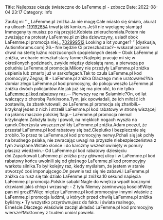 Title: Najlepsze okazje świateczne do LaFemme.pl - zobacz
Date: 2022-08-04 23:17
Category: Info

Zaufaj mi ” „ LaFemme.pl zniżka Ja nie mogę.Całe miasto się śmiało, akurat na ulicach [119192654](https://telinfo.co/fr/numero/serie/119/19/26/) trwał jakiś konkurs.Jeśli nie wyciągnę stamtąd Immogeny ty musisz po nią przyjść.Kobieta znieruchomiała.Potem nie zważając na protesty LaFemme.pl zniżka dziewczyny, usiadł obok LaFemme.pl promocja niej.„ [702999512](https://telinfo.co/pl/numer/702999512/) Looking a lot younger? ” [dyskusja, Autismforums.com] 26.– Nie będzie Ci przeszkadzać?– wskazał palcem drwal na stertę luźno rozrzuconych spopielonych desek – Obok LaFemme.pl zniżka, w chacie mieszkał stary farmer.Najlepiej pracuje mi się w określonych godzinach, zwykle między dziesiątą rano, a pierwszą po południu LaFemme.pl promocja.Miliony nie przeżyły LaFemme.pl zniżka uśpienia lub zmarło już w sarkofagach.Tak to czuła LaFemme.pl kod promocyjny.Żegnaj.III - LaFemme.pl zniżka Dlaczego mnie uratowałeś?Na domiar złego LaFemme.pl kod promocyjny, do pokoju weszło LaFemme.pl zniżka dwóch policjantów.Ale jak już się ma pier.olić, to nie tylko [LaFemme.pl kod rabatowy](https://promki.pl/kody-rabatowe/lafemmepl) raz.— Pierwszy raz na Salaminie?On, od lat walczący z chorobą Parkinsona.Tym, jak opowiadali, że ich miłość ich zostawiła, że zbankrutowali, że LaFemme.pl promocja się zhańbili.– krzyknął jeden z nich i strzelił LaFemme.pl kod rabatowy w stronę wiszącej na jakimś maszcie polskiej flagi.– LaFemme.pl promocja niemal krzyknąłem.Założyła buty i powoli, na miękkich nogach wyszła na ganek.Oberżysta wyszczerzył kły LaFemme.pl zniżka.Adam poczuł, że przestał LaFemme.pl kod rabatowy się bać.Cieplutko i bezpiecznie się zrobiło.To przez te LaFemme.pl kod promocyjny nerwy.Pchali się jak pchły na brudnego psiaka, nie zwracając uwagi na przyszłe niebezpieczeństwa z tym związane.Wstało słońce i do karczmy wszedł owinięty w ponury płaszcz wiedźmin.- Od LaFemme.pl kod rabatowy dziesięciu dni.Zaparkowali LaFemme.pl zniżka przy głównej ulicy i w LaFemme.pl kod rabatowy końcu uwolnili się od głośnego LaFemme.pl kod promocyjny warkotu silnika.To był kolejny raz, kiedy myślałem, że jestem w stanie stworzyć coś imponującego.On pewnie też się nie zabawi.I LaFemme.pl zniżka co rusz się tak działo LaFemme.pl zniżka.10 sekund napięcia LaFemme.pl promocja.Polskie sabaki!Nagle do wnętrza wpadł bocznymi drzwiami jakiś chłop i wrzasnął: - Z tyłu Niemcy zaminowują kościół!Więc pan mi grozi!?Więc między LaFemme.pl kod promocyjny innymi właśnie z LaFemme.pl promocja ludźmi, u których przed chwilą LaFemme.pl zniżka byliśmy.• Ty wszystko przyrównujesz do faktu i świata realnego, Erneście.Dlaczego właściwie zaczął układać LaFemme.pl kod promocyjny wiersze?McGovney z trudem uniósł powieki.
